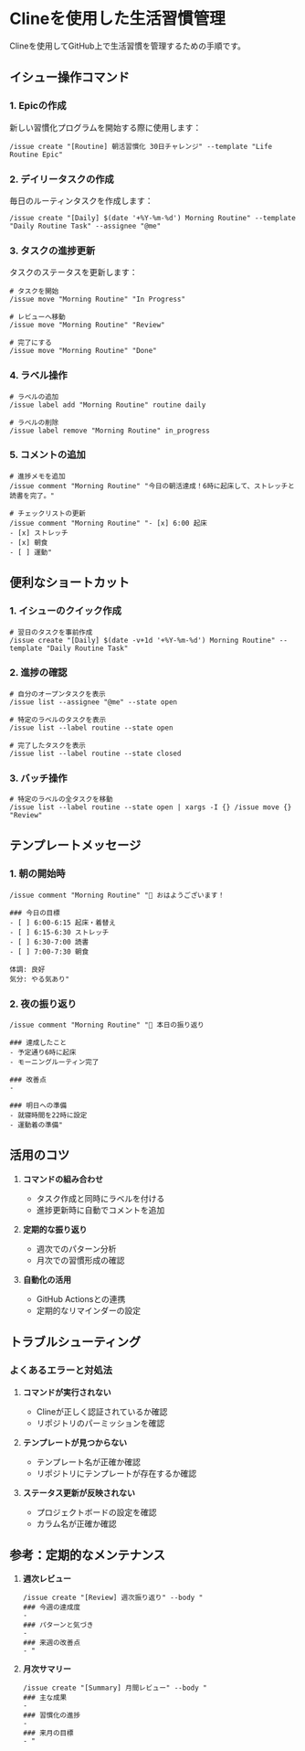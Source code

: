 # Clineを使用した生活習慣管理

Clineを使用してGitHub上で生活習慣を管理するための手順です。

## イシュー操作コマンド

### 1. Epicの作成

新しい習慣化プログラムを開始する際に使用します：

```
/issue create "[Routine] 朝活習慣化 30日チャレンジ" --template "Life Routine Epic"
```

### 2. デイリータスクの作成

毎日のルーティンタスクを作成します：

```
/issue create "[Daily] $(date '+%Y-%m-%d') Morning Routine" --template "Daily Routine Task" --assignee "@me"
```

### 3. タスクの進捗更新

タスクのステータスを更新します：

```
# タスクを開始
/issue move "Morning Routine" "In Progress"

# レビューへ移動
/issue move "Morning Routine" "Review"

# 完了にする
/issue move "Morning Routine" "Done"
```

### 4. ラベル操作

```
# ラベルの追加
/issue label add "Morning Routine" routine daily

# ラベルの削除
/issue label remove "Morning Routine" in_progress
```

### 5. コメントの追加

```
# 進捗メモを追加
/issue comment "Morning Routine" "今日の朝活達成！6時に起床して、ストレッチと読書を完了。"

# チェックリストの更新
/issue comment "Morning Routine" "- [x] 6:00 起床
- [x] ストレッチ
- [x] 朝食
- [ ] 運動"
```

## 便利なショートカット

### 1. イシューのクイック作成

```
# 翌日のタスクを事前作成
/issue create "[Daily] $(date -v+1d '+%Y-%m-%d') Morning Routine" --template "Daily Routine Task"
```

### 2. 進捗の確認

```
# 自分のオープンタスクを表示
/issue list --assignee "@me" --state open

# 特定のラベルのタスクを表示
/issue list --label routine --state open

# 完了したタスクを表示
/issue list --label routine --state closed
```

### 3. バッチ操作

```
# 特定のラベルの全タスクを移動
/issue list --label routine --state open | xargs -I {} /issue move {} "Review"
```

## テンプレートメッセージ

### 1. 朝の開始時

```
/issue comment "Morning Routine" "🌅 おはようございます！

### 今日の目標
- [ ] 6:00-6:15 起床・着替え
- [ ] 6:15-6:30 ストレッチ
- [ ] 6:30-7:00 読書
- [ ] 7:00-7:30 朝食

体調: 良好
気分: やる気あり"
```

### 2. 夜の振り返り

```
/issue comment "Morning Routine" "🌙 本日の振り返り

### 達成したこと
- 予定通り6時に起床
- モーニングルーティン完了

### 改善点
- 

### 明日への準備
- 就寝時間を22時に設定
- 運動着の準備"
```

## 活用のコツ

1. **コマンドの組み合わせ**
   - タスク作成と同時にラベルを付ける
   - 進捗更新時に自動でコメントを追加

2. **定期的な振り返り**
   - 週次でのパターン分析
   - 月次での習慣形成の確認

3. **自動化の活用**
   - GitHub Actionsとの連携
   - 定期的なリマインダーの設定

## トラブルシューティング

### よくあるエラーと対処法

1. **コマンドが実行されない**
   - Clineが正しく認証されているか確認
   - リポジトリのパーミッションを確認

2. **テンプレートが見つからない**
   - テンプレート名が正確か確認
   - リポジトリにテンプレートが存在するか確認

3. **ステータス更新が反映されない**
   - プロジェクトボードの設定を確認
   - カラム名が正確か確認

## 参考：定期的なメンテナンス

1. **週次レビュー**
   ```
   /issue create "[Review] 週次振り返り" --body "
   ### 今週の達成度
   - 
   ### パターンと気づき
   - 
   ### 来週の改善点
   - "
   ```

2. **月次サマリー**
   ```
   /issue create "[Summary] 月間レビュー" --body "
   ### 主な成果
   - 
   ### 習慣化の進捗
   - 
   ### 来月の目標
   - "
